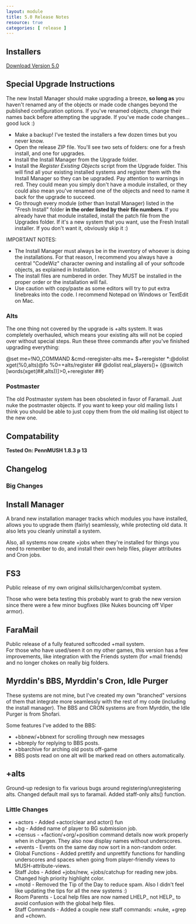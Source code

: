 ```yaml
---
layout: module
title: 5.0 Release Notes
resource: true
categories: [ release ]
---
```


## Installers

[Download Version 5.0](https://github.com/downloads/lynnfaraday/MUSH/FaraMUSHCode-V5.0.zip)

## Special Upgrade Instructions

The new Install Manager should make upgrading a breeze, **so long as** you haven't renamed any of the objects or made code changes beyond the published configuration options.  If you've renamed objects, change their names back before attempting the upgrade.  If you've made code changes... good luck :)

* Make a backup!   I've tested the installers a few dozen times but you never know.
* Open the release ZIP file.  You'll see two sets of folders: one for a fresh install, and one for upgrades.
* Install the Install Manager from the Upgrade folder.
* Install the *Register Existing Objects* script from the Upgrade folder.  This will find all your existing installed systems and register them with the Install Manager so they can be upgraded.  Pay attention to warnings in red.  They could mean you simply don't have a module installed, or they could also mean you've renamed one of the objects and need to name it back for the upgrade to succeed.
* Go through every module (other than Install Manager) listed in the "Fresh Install" folder **in the order listed by their file numbers**.  If you already have that module installed, install the patch file from the Upgrades folder.  If it's a new system that you want, use the Fresh Install installer.  If you don't want it, obviously skip it :)

IMPORTANT NOTES:

* The Install Manager must always be in the inventory of whoever is doing the installations. For that reason, I recommend you always have a central "CodeWiz" character owning and installing all of your softcode objects, as explained in Installation.
* The install files are numbered in order. They MUST be installed in the proper order or the installation will fail.
* Use caution with copy/paste as some editors will try to put extra linebreaks into the code. I recommend Notepad on Windows or TextEdit on Mac.

### Alts
The one thing not covered by the upgrade is +alts system. It was completely overhauled, which means your existing alts will not be copied over without special steps.  Run these three commands after you've finished upgrading everything:

  @set me=!NO_COMMAND
  &cmd-reregister-alts me+ $+reregister *:@dolist xget(%0,alts)@fo %0=+alts/register ##
  @dolist real_players()+ {@switch [words(xget(##,alts))]>0,+reregister ##}

### Postmaster

The old Postmaster system has been obsoleted in favor of Faramail.  Just nuke the postmaster objects.  If you want to keep your old mailing lists I think you should be able to just copy them from the old mailing list object to the new one.

## Compatability
**Tested On: PennMUSH 1.8.3 p 13**

## Changelog

### Big Changes

Install Manager
----
A brand new installation manager tracks which modules you have installed, allows you to upgrade them (fairly) seamlessly, while protecting old data.  It also lets you cleanly uninstall a system.

Also, all systems now create +jobs when they're installed for things you need to remember to do, and install their own help files, player attributes and Cron jobs.

FS3
----
Public release of my own original skills/chargen/combat system.

Those who were beta testing this probably want to grab the new version since there were a few minor bugfixes (like Nukes bouncing off Viper armor).

FaraMail
----
Public release of a fully featured softcoded +mail system.  
For those who have used/seen it on my other games, this version has a few improvements, like integration with the Friends system (for +mail friends) and no longer chokes on really big folders.

Myrddin's BBS, Myrddin's Cron, Idle Purger
----
These systems are not mine, but I've created my own "branched" versions of them that integrate more seamlessly with the rest of my code (including the install manager).  The BBS and CRON systems are from Myrddin, the Idle Purger is from Shofari.  

Some features I've added to the BBS:

* +bbnew/+bbnext for scrolling through new messages
* +bbreply for replying to BBS posts.
* +bbarchive for arching old posts off-game 
* BBS posts read on one alt will be marked read on others automatically.

+alts
----
Ground-up redesign to fix various bugs around registering/unregistering alts.  Changed default mail sys to faramail.  Added staff-only alts() function.

### Little Changes

* +actors - Added +actor/clear and actor() fun
* +bg - Added name of player to BG submission job.
* +census - +faction/+org/+position command details now work properly when in chargen.  They also now display names without underscores.
* +events - Events on the same day now sort in a non-random order.
* Global Functions - Added prettify and unprettify functions for handling underscores and spaces when going from player-friendly views to MUSH-attribute-views.
* Staff Jobs -  Added +jobs/new, +jobs/catchup for reading new jobs.  Changed high priority highlight color.
* +motd - Removed the Tip of the Day to reduce spam.  Also I didn't feel like updating the tips for all the new systems :)
* Room Parents - Local help files are now named LHELP_<topic> not HELP_<topic> to avoid confusion with the global help files.
* Staff Commands - Added a couple new staff commands: +nuke, +grep and +chown.


